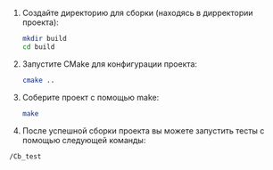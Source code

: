 1. Создайте директорию для сборки (находясь в дирректории проекта):
   ```sh
   mkdir build
   cd build
   ```
2. Запустите CMake для конфигурации проекта:
   ```sh
   cmake ..
   ```
3. Соберите проект с помощью make:
   ```sh
   make
   ```
4. После успешной сборки проекта вы можете запустить тесты с помощью следующей команды:
  ```sh
  /Cb_test
  ```
